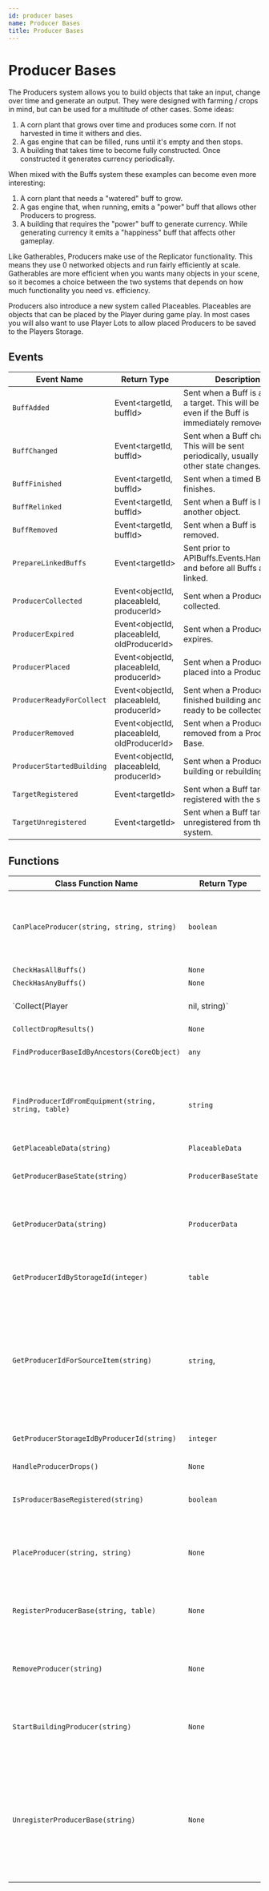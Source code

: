 ```yaml
---
id: producer bases
name: Producer Bases
title: Producer Bases
---
```


# Producer Bases

The Producers system allows you to build objects that take an input, change over time and generate an output. They were designed with farming / crops in mind, but can be used for a multitude of other cases. Some ideas:

1. A corn plant that grows over time and produces some corn. If not harvested in time it withers and dies.
2. A gas engine that can be filled, runs until it's empty and then stops.
3. A building that takes time to become fully constructed. Once constructed it generates currency periodically.

When mixed with the Buffs system these examples can become even more interesting:

1. A corn plant that needs a "watered" buff to grow.
2. A gas engine that, when running, emits a "power" buff that allows other Producers to progress.
3. A building that requires the "power" buff to generate currency. While generating currency it emits a "happiness" buff that affects other gameplay.

Like Gatherables, Producers make use of the Replicator functionality. This means they use 0 networked objects and run fairly efficiently at scale. Gatherables are more efficient when you wants many objects in your scene, so it becomes a choice between the two systems that depends on how much functionality you need vs. efficiency.

Producers also introduce a new system called Placeables. Placeables are objects that can be placed by the Player during game play. In most cases you will also want to use Player Lots to allow placed Producers to be saved to the Players Storage.

## Events

| Event Name | Return Type | Description | Tags |
| ---------- | ----------- | ----------- | ---- |
| `BuffAdded` | Event&lt;targetId, buffId&gt; | Sent when a Buff is added to a target. This will be sent even if the Buff is immediately removed. | Client |
| `BuffChanged` | Event&lt;targetId, buffId&gt; | Sent when a Buff changes. This will be sent periodically, usually when other state changes. | Client |
| `BuffFinished` | Event&lt;targetId, buffId&gt; | Sent when a timed Buff finishes. | Client |
| `BuffRelinked` | Event&lt;targetId, buffId&gt; | Sent when a Buff is linked to another object. | Client |
| `BuffRemoved` | Event&lt;targetId, buffId&gt; | Sent when a Buff is removed. | Client |
| `PrepareLinkedBuffs` | Event&lt;targetId&gt; | Sent prior to APIBuffs.Events.HandleBuffs and before all Buffs are linked. | Client |
| `ProducerCollected` | Event&lt;objectId, placeableId, producerId&gt; | Sent when a Producer is collected. | Client |
| `ProducerExpired` | Event&lt;objectId, placeableId, oldProducerId&gt; | Sent when a Producer expires. | Client |
| `ProducerPlaced` | Event&lt;objectId, placeableId, producerId&gt; | Sent when a Producer is placed into a Producer Base. | Client |
| `ProducerReadyForCollect` | Event&lt;objectId, placeableId, producerId&gt; | Sent when a Producer has finished building and is ready to be collected. | Client |
| `ProducerRemoved` | Event&lt;objectId, placeableId, oldProducerId&gt; | Sent when a Producer is removed from a Producer Base. | Client |
| `ProducerStartedBuilding` | Event&lt;objectId, placeableId, producerId&gt; | Sent when a Producer starts building or rebuilding. | Client |
| `TargetRegistered` | Event&lt;targetId&gt; | Sent when a Buff target is registered with the system. | Client |
| `TargetUnregistered` | Event&lt;targetId&gt; | Sent when a Buff target is unregistered from the system. | Client |

## Functions

| Class Function Name | Return Type | Description | Tags |
| ------------------- | ----------- | ----------- | ---- |
| `CanPlaceProducer(string, string, string)` | `boolean` | Returns true if the given Tool type can Place a Producer in this base. | None |
| `CheckHasAllBuffs()` | `None` | None | None |
| `CheckHasAnyBuffs()` | `None` | None | None |
| `Collect(Player|nil, string)` | `None` | Collects a Producer. | None |
| `CollectDropResults()` | `None` | None | None |
| `FindProducerBaseIdByAncestors(CoreObject)` | `any` | Finds a producer base. | None |
| `FindProducerIdFromEquipment(string, string, table)` | `string` | Returns a Producer Id based on the passed in Equipment settings. | None |
| `GetPlaceableData(string)` | `PlaceableData` | None | None |
| `GetProducerBaseState(string)` | `ProducerBaseState` | Returns the current state for a Producer. | None |
| `GetProducerData(string)` | `ProducerData` | Returns Product data based on a producerId. | None |
| `GetProducerIdByStorageId(integer)` | `table` | Returns a Product data based on a number. | None |
| `GetProducerIdForSourceItem(string)` | `string`,  | Returns the Id of the first Producer that uses the provided source item, or nil if none are found. | None |
| `GetProducerStorageIdByProducerId(string)` | `integer` | Returns a number based on a producerId. | None |
| `HandleProducerDrops()` | `None` | None | None |
| `IsProducerBaseRegistered(string)` | `boolean` | Returns true if the producer id has been registered. | None |
| `PlaceProducer(string, string)` | `None` | Places a producer on a producer base. | None |
| `RegisterProducerBase(string, table)` | `None` | Registers a Producer so that interactions on it can occur. | None |
| `RemoveProducer(string)` | `None` | Removes a producer from a producer base. | None |
| `StartBuildingProducer(string)` | `None` | Tells a Producer to start building regardless of if it can. | None |
| `UnregisterProducerBase(string)` | `None` | Unregisters a Producer and stops any further interactions from being allowed. This should be called when the Producer is destroyed. | None |
